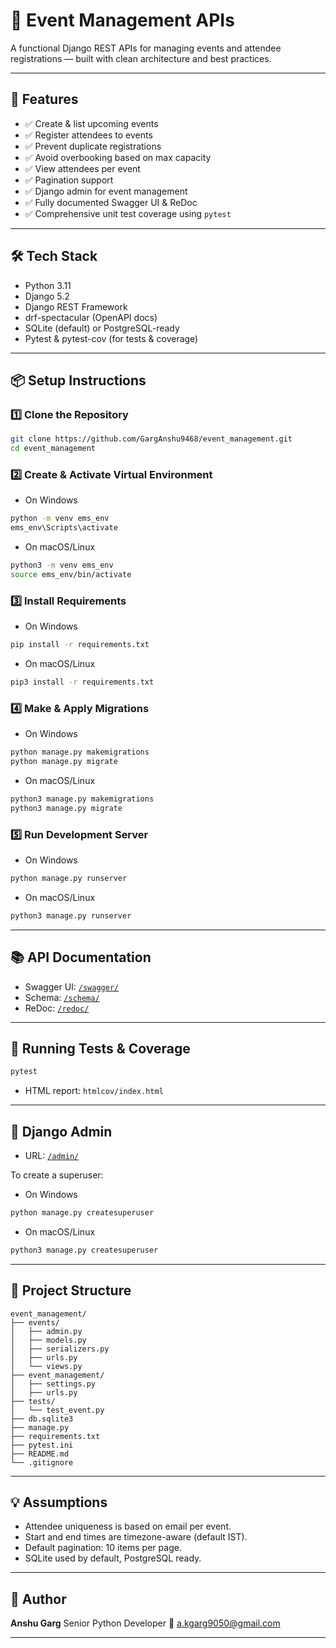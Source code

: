 # 🎉 Event Management APIs

A functional Django REST APIs for managing events and attendee registrations — built with clean architecture and best practices.

---

## 🚀 Features

- ✅ Create & list upcoming events
- ✅ Register attendees to events
- ✅ Prevent duplicate registrations
- ✅ Avoid overbooking based on max capacity
- ✅ View attendees per event
- ✅ Pagination support
- ✅ Django admin for event management
- ✅ Fully documented Swagger UI & ReDoc
- ✅ Comprehensive unit test coverage using `pytest`

---

## 🛠️ Tech Stack

- Python 3.11
- Django 5.2
- Django REST Framework
- drf-spectacular (OpenAPI docs)
- SQLite (default) or PostgreSQL-ready
- Pytest & pytest-cov (for tests & coverage)

---

## 📦 Setup Instructions

### 1️⃣ Clone the Repository

```bash
git clone https://github.com/GargAnshu9468/event_management.git
cd event_management
```

### 2️⃣ Create & Activate Virtual Environment

- On Windows

```bash
python -m venv ems_env
ems_env\Scripts\activate
```

- On macOS/Linux

```bash
python3 -m venv ems_env
source ems_env/bin/activate
```

### 3️⃣ Install Requirements

- On Windows

```bash
pip install -r requirements.txt
```

- On macOS/Linux

```bash
pip3 install -r requirements.txt
```

### 4️⃣ Make & Apply Migrations

- On Windows

```bash
python manage.py makemigrations
python manage.py migrate
```

- On macOS/Linux

```bash
python3 manage.py makemigrations
python3 manage.py migrate
```

### 5️⃣ Run Development Server

- On Windows

```bash
python manage.py runserver
```

- On macOS/Linux

```bash
python3 manage.py runserver
```

---

## 📚 API Documentation

- Swagger UI: [`/swagger/`](http://127.0.0.1:8000/swagger/)
- Schema: [`/schema/`](http://127.0.0.1:8000/schema/)
- ReDoc: [`/redoc/`](http://127.0.0.1:8000/redoc/)

---

## 🧪 Running Tests & Coverage

```bash
pytest
```

- HTML report: `htmlcov/index.html`

---

## 🔐 Django Admin

- URL: [`/admin/`](http://127.0.0.1:8000/admin/)

To create a superuser:

- On Windows

```bash
python manage.py createsuperuser
```

- On macOS/Linux

```bash
python3 manage.py createsuperuser
```

---

## 📂 Project Structure

```
event_management/
├── events/
│   ├── admin.py
│   ├── models.py
│   ├── serializers.py
│   ├── urls.py
│   └── views.py
├── event_management/
│   ├── settings.py
│   ├── urls.py
├── tests/
│   └── test_event.py
├── db.sqlite3
├── manage.py
├── requirements.txt
├── pytest.ini
├── README.md
└── .gitignore
```
---

## 💡 Assumptions

- Attendee uniqueness is based on email per event.
- Start and end times are timezone-aware (default IST).
- Default pagination: 10 items per page.
- SQLite used by default, PostgreSQL ready.

---

## 🧠 Author

**Anshu Garg**
Senior Python Developer
📧 a.kgarg9050@gmail.com

---
